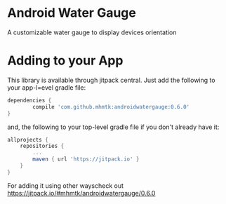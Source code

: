 # Android Water Gauge
A customizable water gauge to display devices orientation

Adding to your App
===
This library is available through jitpack central.
Just add the following to your app-l=evel gradle file:
```groovy
dependencies {
        compile 'com.github.mhmtk:androidwatergauge:0.6.0'
}
```
and, the following to your top-level gradle file if you don't already have it:
```groovy
allprojects {
	repositories {
		...
		maven { url 'https://jitpack.io' }
	}
}
```
For adding it using other wayscheck out https://jitpack.io/#mhmtk/androidwatergauge/0.6.0
